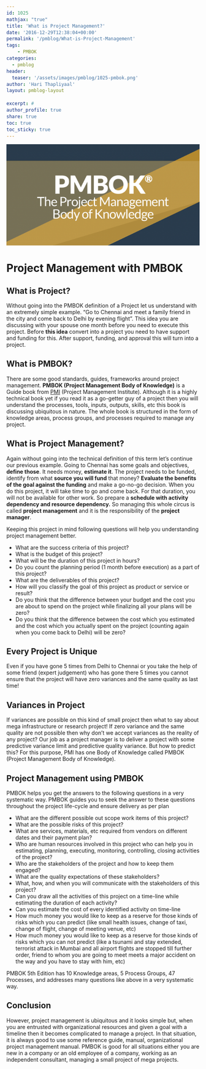 ```yaml
---
id: 1025   
mathjax: "true"
title: 'What is Project Management?'
date: '2016-12-29T12:38:04+00:00'
permalink: '/pmblog/What-is-Project-Management'
tags: 
    - PMBOK
categories:
  - pmblog
header:
  teaser: '/assets/images/pmblog/1025-pmbok.png'
author: 'Hari Thapliyaal'
layout: pmblog-layout 

excerpt: #
author_profile: true
share: true
toc: true   
toc_sticky: true
---
```

![](/assets/images/pmblog/1025-pmbok.png)   

# Project Management with PMBOK

## What is Project?

Without going into the PMBOK definition of a Project let us understand with an extremely simple example. “Go to Chennai and meet a family friend in the city and come back to Delhi by evening flight”. This idea you are discussing with your spouse one month before you need to execute this project. Before **this idea** convert into a project you need to have support and funding for this. After support, funding, and approval this will turn into a project.

## What is PMBOK?

There are some good standards, guides, frameworks around project management. **PMBOK (Project Management Body of Knowledge)** is a Guide book from [PMI](https://pmi.org) (Project Management Institute). Although it is a highly technical book yet if you read it as a go-getter guy of a project then you will understand the processes, tools, inputs, outputs, skills, etc this book is discussing ubiquitous in nature. The whole book is structured in the form of knowledge areas, process groups, and processes required to manage any project.

## What is Project Management?

Again without going into the technical definition of this term let’s continue our previous example. Going to Chennai has some goals and objectives, **define those**. It needs money, **estimate it**. The project needs to be funded, identify from what **source you will fund** that money? **Evaluate the benefits of the goal against the funding** and make a go-no-go decision. When you do this project, it will take time to go and come back. For that duration, you will not be available for other work. So prepare a **schedule with activity dependency and resource dependency.** So managing this whole circus is called **project management** and it is the responsibility of the **project manager**.

Keeping this project in mind following questions will help you understanding project management better.

- What are the success criteria of this project?
- What is the budget of this project?
- What will be the duration of this project in hours?
- Do you count the planning period (1 month before execution) as a part of this project?
- What are the deliverables of this project?
- How will you classify the goal of this project as product or service or result?
- Do you think that the difference between your budget and the cost you are about to spend on the project while finalizing all your plans will be zero?
- Do you think that the difference between the cost which you estimated and the cost which you actually spent on the project (counting again when you come back to Delhi) will be zero?

## Every Project is Unique

Even if you have gone 5 times from Delhi to Chennai or you take the help of some friend (expert judgement) who has gone there 5 times you cannot ensure that the project will have zero variances and the same quality as last time!

## Variances in Project

If variances are possible on this kind of small project then what to say about mega infrastructure or research project! If zero variance and the same quality are not possible then why don’t we accept variances as the reality of any project? Our job as a project manager is to deliver a project with some predictive variance limit and predictive quality variance. But how to predict this? For this purpose, PMI has one Body of Knowledge called PMBOK (Project Management Body of Knowledge).

## Project Management using PMBOK

PMBOK helps you get the answers to the following questions in a very systematic way. PMBOK guides you to seek the answer to these questions throughout the project life-cycle and ensure delivery as per plan

- What are the different possible out scope work items of this project?
- What are the possible risks of this project?
- What are services, materials, etc required from vendors on different dates and their payment plan?
- Who are human resources involved in this project who can help you in estimating, planning, executing, monitoring, controlling, closing activities of the project?
- Who are the stakeholders of the project and how to keep them engaged?
- What are the quality expectations of these stakeholders?
- What, how, and when you will communicate with the stakeholders of this project?
- Can you draw all the activities of this project on a time-line while estimating the duration of each activity?
- Can you estimate the cost of every identified activity on time-line
- How much money you would like to keep as a reserve for those kinds of risks which you can predict (like small health issues, change of taxi, change of flight, change of meeting venue, etc)
- How much money you would like to keep as a reserve for those kinds of risks which you can not predict (like a tsunami and stay extended, terrorist attack in Mumbai and all airport flights are stopped till further order, friend to whom you are going to meet meets a major accident on the way and you have to stay with him, etc)

PMBOK 5th Edition has 10 Knowledge areas, 5 Process Groups, 47 Processes, and addresses many questions like above in a very systematic way.

## Conclusion

However, project management is ubiquitous and it looks simple but, when you are entrusted with organizational resources and given a goal with a timeline then it becomes complicated to manage a project. In that situation, it is always good to use some reference guide, manual, organizational project management manual. PMBOK is good for all situations either you are new in a company or an old employee of a company, working as an independent consultant, managing a small project of mega projects.